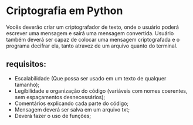 # Criptografia em Python

Vocês deverão criar um criptografador de texto, onde o usuário poderá escrever uma mensagem
e sairá uma mensagem convertida. Usuário também deverá ser capaz de colocar uma mensagem criptografada
e o programa decifrar ela, tanto atravez de um arquivo quanto do terminal.

## requisitos:
* Escalabilidade (Que possa ser usado em um texto de qualquer tamanho);
* Legibilidade e organização do código (variáveis com nomes coerentes, sem espaçamentos desnecessários);
* Comentários explicando cada parte do código;
* Mensagem deverá ser salva em um arquivo txt;
* Deverá fazer o uso de funções;
